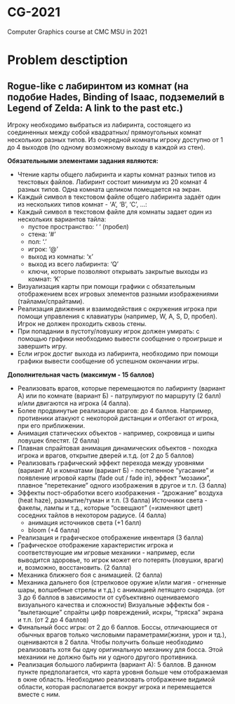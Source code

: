 # CG-2021

Computer Graphics course at CMC MSU in 2021

# Problem desctiption

## Rogue-like с лабиринтом из комнат (на подобие Hades, Binding of Isaac, подземелий в Legend of Zelda: A link to the past etc.)

Игроку необходимо выбраться из лабиринта, состоящего из соединенных между собой квадратных/ прямоугольных комнат нескольких разных типов. Из очередной комнаты игроку доступно от 1 до 4 выходов (по одному возможному выходу в каждой из стен).

**Обязательными элементами задания являются:**

- Чтение карты общего лабиринта и карты комнат разных типов из текстовых файлов. Лабиринт состоит минимум из 20 комнат 4 разных типов. Одна комната целиком помещается на экран.
- Каждый символ в текстовом файле общего лабиринта задаёт один из нескольких типов комнат - ‘A’, ‘B’, ‘C’, ...:
- Каждый символ в текстовом файле для комнаты задает один из нескольких вариантов тайла:
  - пустое пространство: ‘ ‘ (пробел)
  - стена: ‘#’
  - пол: ‘.’
  - игрок: ‘@’
  - выход из комнаты: ‘x’
  - выход из всего лабиринта: ‘Q’
  - ключи, которые позволяют открывать закрытые выходы из комнат: ‘K’
- Визуализация карты при помощи графики с обязательным отображением всех игровых элементов разными изображениями (тайлами/спрайтами). 
- Реализация движения и взаимодействия с окружения игрока при помощи управления с клавиатуры (например, W, A, S, D, пробел). Игрок не должен проходить сквозь стены.
- При попадании в пустоту/ловушку игрок должен умирать: с помощью графики необходимо вывести сообщение о проигрыше и завершить игру.
- Если игрок достиг выхода из лабиринта, необходимо при помощи графики вывести сообщение об успешном окончании игры.

**Дополнительная часть (максимум - 15 баллов)**

- Реализовать врагов, которые перемещаются по лабиринту (вариант А) или по комнате (вариант Б) - патрулируют по маршруту (2 балл) и/или двигаются на игрока (4 балла).
- Более продвинутые реализации врагов: до 4 баллов. Например, противники атакуют с некоторой дистанции и отбегают от игрока, при его приближении.  
- Анимация статических объектов - например, сокровища и шипы ловушек блестят. (2 балла)
- Плавная спрайтовая анимация динамических объектов - походка игрока и врагов, открытие дверей и.т.д. (от 2 до 5 баллов)
- Реализовать графический эффект перехода между уровнями (вариант А) и комнатами (вариант Б) - постепенное “угасание” и появление игровой карты (fade out / fade in), эффект “мозаики”, плавное “перетекание” одного изображения в другое и т.п. (3 балла)
- Эффекты пост-обработки всего изображения - “дрожание” воздуха (heat haze), размытие/туман и т.п. (3 балла)
Источники света - факелы, лампы и т.д., которые “освещают” (=изменяют цвет) соседних тайлов в некотором радиусе. (4 балла)
  - анимация источников света (+1 балл)
  - bloom (+4 балла)
- Реализация и графическое отображение инвентаря (3 балла)
- Графическое отображение характеристик игрока и соответствующие им игровые механики - например, если выводится здоровье, то игрок может его потерять (ловушки, враги) и, возможно, восстановить. (2 балла)
- Механика ближнего боя с анимацией. (2 балла)
- Механика дальнего боя (стрелковое оружие и/или магия - огненные шары, волшебные стрелы и т.д.) с анимацией летящего снаряда. (от 3 до 6 баллов в зависимости от субъективно оцениваемого визуального качества и сложности)
Визуальные эффекты боя - “вылетающие” спрайты цифр повреждений, искры, “тряска” экрана и т.п. (от 2 до 4 баллов)
- Финальный босс игры: от 2 до 6 баллов. Боссы, отличающиеся от обычных врагов только числовыми параметрами(жизни, урон и тд.), оцениваются в 2 балла. Чтобы получить больше необходимо реализовать хотя бы одну оригинальную механику для босса. Этой механики не должно быть ни у одного другого противника. 
- Реализация большого лабиринта (вариант А): 5 баллов. В данном пункте предполагается, что карта уровня больше чем отображаемая в окне область. Необходимо реализовать отображение видимой области, которая располагается вокруг игрока и перемещается вместе с ним.
